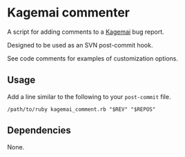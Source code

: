 # Kagemai commenter

A script for adding comments to a [Kagemai](http://www.daifukuya.com/kagemai/) bug report.

Designed to be used as an SVN post-commit hook.

See code comments for examples of customization options.


## Usage

Add a line similar to the following to your `post-commit` file.

    /path/to/ruby kagemai_comment.rb "$REV" "$REPOS"

## Dependencies

None.
